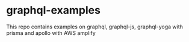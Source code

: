 # graphql-examples
This repo contains examples on graphql, graphql-js, graphql-yoga with prisma and apollo with AWS amplify
